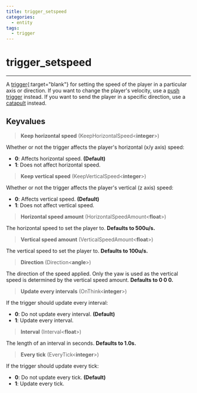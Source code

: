 ```yaml
---
title: trigger_setspeed
categories:
  - entity
tags:
  - trigger
---
```


# trigger_setspeed

---

A [trigger](https://developer.valvesoftware.com/wiki/Triggers){:target="blank"} for setting the speed of the player in a particular axis or direction.
If you want to change the player's velocity, use a [push trigger](/entity/trigger_momentum_push/) instead.
If you want to send the player in a specific direction, use a [catapult](/entity/trigger_catapult/) instead.

## Keyvalues

> **Keep horizontal speed** (KeepHorizontalSpeed&lt;**integer**&gt;)

Whether or not the trigger affects the player's horizontal (x/y axis) speed:

- **0**: Affects horizontal speed. **(Default)**
- **1**: Does not affect horizontal speed.

> **Keep vertical speed** (KeepVerticalSpeed&lt;**integer**&gt;)

Whether or not the trigger affects the player's vertical (z axis) speed:

- **0**: Affects vertical speed. **(Default)**
- **1**: Does not affect vertical speed.

> **Horizontal speed amount** (HorizontalSpeedAmount&lt;**float**&gt;)

The horizontal speed to set the player to. **Defaults to 500u/s.**

> **Vertical speed amount** (VerticalSpeedAmount&lt;**float**&gt;)

The vertical speed to set the player to. **Defaults to 100u/s.**

> **Direction** (Direction&lt;**angle**&gt;)

The direction of the speed applied. Only the yaw is used as the vertical speed is determined by the vertical speed amount. **Defaults to 0 0 0.**

> **Update every intervals** (OnThink&lt;**integer**&gt;)

If the trigger should update every interval:

- **0**: Do not update every interval. **(Default)**
- **1**: Update every interval.

> **Interval** (Interval&lt;**float**&gt;)

The length of an interval in seconds. **Defaults to 1.0s.**

> **Every tick** (EveryTick&lt;**integer**&gt;)

If the trigger should update every tick:

- **0**: Do not update every tick. **(Default)**
- **1**: Update every tick.
